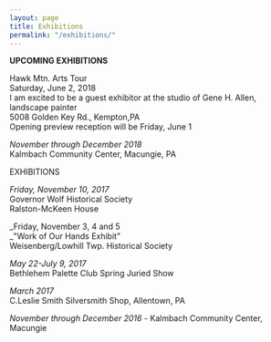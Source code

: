 ```yaml
---
layout: page
title: Exhibitions
permalink: "/exhibitions/"
---
```

**UPCOMING EXHIBITIONS**

Hawk Mtn. Arts Tour  
Saturday, June 2, 2018  
I am excited to be a guest exhibitor at the studio of Gene H. Allen, landscape painter  
5008 Golden Key Rd., Kempton,PA  
Opening preview reception will be Friday, June 1  
  
_November through December 2018_   
Kalmbach Community Center, Macungie, PA

EXHIBITIONS

_Friday, November 10, 2017_  
Governor Wolf Historical Society  
Ralston-McKeen House

_Friday, November 3, 4 and 5  
_"Work of Our Hands Exhibit"  
Weisenberg/Lowhill Twp. Historical Society

_May 22-July 9, 2017_   
Bethlehem Palette Club Spring Juried Show</span>

_March 2017_  
C.Leslie Smith Silversmith Shop, Allentown, PA</span>

_November through December 2016_ - Kalmbach Community Center, Macungie